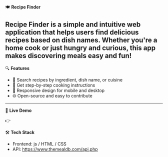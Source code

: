  🍽️ **Recipe Finder**

Recipe Finder is a simple and intuitive web application that helps users find delicious recipes based on dish names. Whether you're a home cook or just hungry and curious, this app makes discovering meals easy and fun!
---

🔍 **Features**

- 🔎 Search recipes by ingredient, dish name, or cuisine
- 🧾 Get step-by-step cooking instructions
- 📱 Responsive design for mobile and desktop
- 🌐 Open-source and easy to contribute

---

🚀 **Live Demo**

👉 


 🛠️ **Tech Stack**

- Frontend: js / HTML / CSS
- API: https://www.themealdb.com/api.php 

